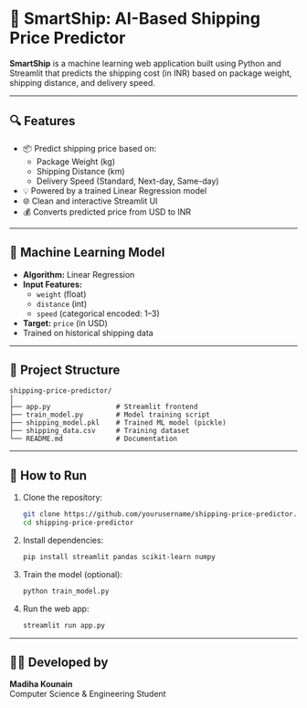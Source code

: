 
# 🚚 SmartShip: AI-Based Shipping Price Predictor

**SmartShip** is a machine learning web application built using Python and Streamlit that predicts the shipping cost (in INR) based on package weight, shipping distance, and delivery speed.

---

## 🔍 Features

- 📦 Predict shipping price based on:
  - Package Weight (kg)
  - Shipping Distance (km)
  - Delivery Speed (Standard, Next-day, Same-day)
- 💡 Powered by a trained Linear Regression model
- 🌐 Clean and interactive Streamlit UI
- 💰 Converts predicted price from USD to INR

---

## 🧠 Machine Learning Model

- **Algorithm:** Linear Regression
- **Input Features:**
  - `weight` (float)
  - `distance` (int)
  - `speed` (categorical encoded: 1–3)
- **Target:** `price` (in USD)
- Trained on historical shipping data

---

## 📁 Project Structure

```
shipping-price-predictor/
│
├── app.py                # Streamlit frontend
├── train_model.py        # Model training script
├── shipping_model.pkl    # Trained ML model (pickle)
├── shipping_data.csv     # Training dataset
└── README.md             # Documentation
```

---

## 🚀 How to Run

1. Clone the repository:
   ```bash
   git clone https://github.com/yourusername/shipping-price-predictor.git
   cd shipping-price-predictor
   ```

2. Install dependencies:
   ```bash
   pip install streamlit pandas scikit-learn numpy
   ```

3. Train the model (optional):
   ```bash
   python train_model.py
   ```

4. Run the web app:
   ```bash
   streamlit run app.py
   ```

---


## 🙋‍♀️ Developed by

**Madiha Kounain**  
Computer Science & Engineering Student  
